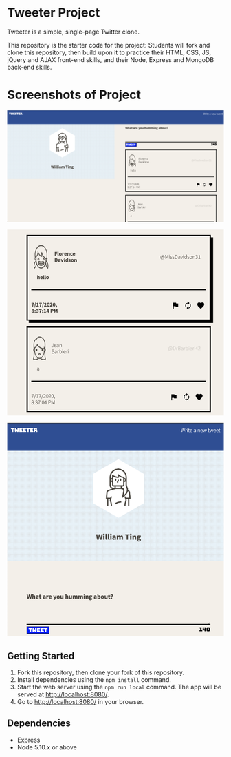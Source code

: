 # Tweeter Project

Tweeter is a simple, single-page Twitter clone.

This repository is the starter code for the project: Students will fork and clone this repository, then build upon it to practice their HTML, CSS, JS, jQuery and AJAX front-end skills, and their Node, Express and MongoDB back-end skills.

# Screenshots of Project
!["Screenshot of tweet double view"](https://github.com/williamdjting/tweeter/blob/master/docs/Tweeter-double%20view.png?raw=true)

!["Screenshot of tweet double view"](https://github.com/williamdjting/tweeter/blob/master/docs/Tweeter-stacked%20view%20tweets.png?raw=true)

!["Screenshot of tweet double view"](https://github.com/williamdjting/tweeter/blob/master/docs/Tweeter-stacked%20view.png?raw=true)


## Getting Started

1. Fork this repository, then clone your fork of this repository.
2. Install dependencies using the `npm install` command.
3. Start the web server using the `npm run local` command. The app will be served at <http://localhost:8080/>.
4. Go to <http://localhost:8080/> in your browser.

## Dependencies

- Express
- Node 5.10.x or above
